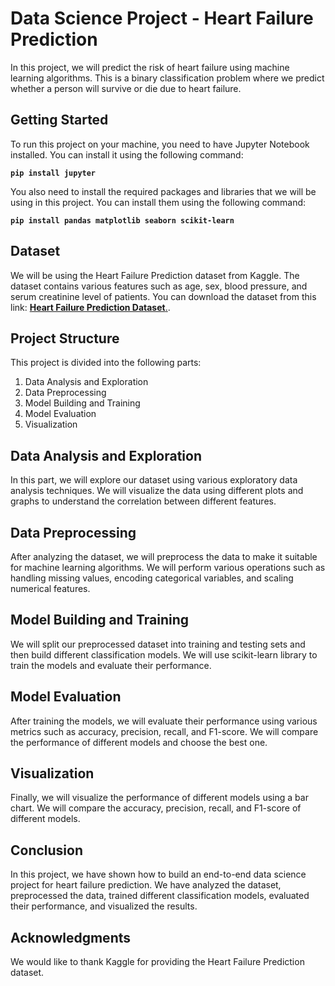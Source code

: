 # Data Science Project - Heart Failure Prediction
In this project, we will predict the risk of heart failure using machine learning algorithms. This is a binary classification problem where we predict whether a person will survive or die due to heart failure.

## Getting Started
To run this project on your machine, you need to have Jupyter Notebook installed. You can install it using the following command:

**`pip install jupyter`**

You also need to install the required packages and libraries that we will be using in this project. You can install them using the following command:

**`pip install pandas matplotlib seaborn scikit-learn`**

## Dataset
We will be using the Heart Failure Prediction dataset from Kaggle. The dataset contains various features such as age, sex, blood pressure, and serum creatinine level of patients. You can download the dataset from this link: [**Heart Failure Prediction Dataset**.](https://www.kaggle.com/datasets/andrewmvd/heart-failure-clinical-data).

## Project Structure
This project is divided into the following parts:

1. Data Analysis and Exploration
2. Data Preprocessing
3. Model Building and Training
4. Model Evaluation
5. Visualization

## Data Analysis and Exploration
In this part, we will explore our dataset using various exploratory data analysis techniques. We will visualize the data using different plots and graphs to understand the correlation between different features.

## Data Preprocessing
After analyzing the dataset, we will preprocess the data to make it suitable for machine learning algorithms. We will perform various operations such as handling missing values, encoding categorical variables, and scaling numerical features.

## Model Building and Training
We will split our preprocessed dataset into training and testing sets and then build different classification models. We will use scikit-learn library to train the models and evaluate their performance.

## Model Evaluation
After training the models, we will evaluate their performance using various metrics such as accuracy, precision, recall, and F1-score. We will compare the performance of different models and choose the best one.

## Visualization
Finally, we will visualize the performance of different models using a bar chart. We will compare the accuracy, precision, recall, and F1-score of different models.

## Conclusion
In this project, we have shown how to build an end-to-end data science project for heart failure prediction. We have analyzed the dataset, preprocessed the data, trained different classification models, evaluated their performance, and visualized the results.

## Acknowledgments
We would like to thank Kaggle for providing the Heart Failure Prediction dataset.
